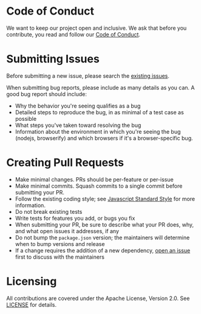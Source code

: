 # Code of Conduct

We want to keep our project open and inclusive. We ask that before you
contribute, you read and follow our [Code of Conduct][code-of-conduct].

# Submitting Issues

Before submitting a new issue, please search the [existing issues][issues].

When submitting bug reports, please include as many details as you can. A good
bug report should include:

- Why the behavior you're seeing qualifies as a bug
- Detailed steps to reproduce the bug, in as minimal of a test case as possible 
- What steps you've taken toward resolving the bug
- Information about the environment in which you're seeing the bug (nodejs,
  browserify) and which browsers if it's a browser-specific bug.

# Creating Pull Requests

- Make minimal changes. PRs should be per-feature or per-issue
- Make minimal commits. Squash commits to a single commit before submitting
  your PR.
- Follow the existing coding style; see [Javascript Standard Style][standard]
  for more information.
- Do not break existing tests
- Write tests for features you add, or bugs you fix
- When submitting your PR, be sure to describe what your PR does, why, and what
  open issues it addresses, if any
- Do not bump the `package.json` version; the maintainers will determine when
  to bump versions and release
- If a change requires the addition of a new dependency, [open an issue][issues]
  first to discuss with the maintainers

# Licensing

All contributions are covered under the Apache License, Version 2.0. See
[LICENSE][license] for details.

[code-of-conduct]: ./CODE_OF_CONDUCT.md
[license]: ./LICENSE
[issues]: https://github.com/urbanairship/frock/issues/
[standard]: http://standardjs.com/
